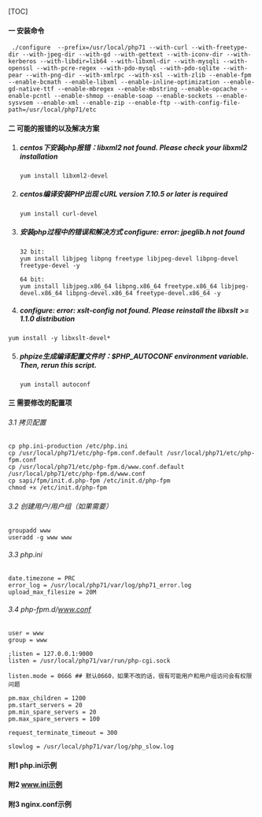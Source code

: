 [TOC]



#### 一 安装命令

```shell
 ./configure  --prefix=/usr/local/php71 --with-curl --with-freetype-dir --with-jpeg-dir --with-gd --with-gettext --with-iconv-dir --with-kerberos --with-libdir=lib64 --with-libxml-dir --with-mysqli --with-openssl --with-pcre-regex --with-pdo-mysql --with-pdo-sqlite --with-pear --with-png-dir --with-xmlrpc --with-xsl --with-zlib --enable-fpm --enable-bcmath --enable-libxml --enable-inline-optimization --enable-gd-native-ttf --enable-mbregex --enable-mbstring --enable-opcache --enable-pcntl --enable-shmop --enable-soap --enable-sockets --enable-sysvsem --enable-xml --enable-zip --enable-ftp --with-config-file-path=/usr/local/php71/etc
```



#### 二 可能的报错的以及解决方案

1. ##### centos下安装php报错：libxml2 not found. Please check your libxml2 installation

   ```shell
   yum install libxml2-devel
   ```

2. ##### centos编译安装PHP出现 cURL version 7.10.5 or later is required

   ```shell
   yum install curl-devel
   ```


3. ##### 安装php过程中的错误和解决方式 configure: error: jpeglib.h not found

   ```shell
   32 bit:
   yum install libjpeg libpng freetype libjpeg-devel libpng-devel freetype-devel -y
   
   64 bit:
   yum install libjpeg.x86_64 libpng.x86_64 freetype.x86_64 libjpeg-devel.x86_64 libpng-devel.x86_64 freetype-devel.x86_64 -y
   ```


4. ##### configure: error: xslt-config not found. Please reinstall the libxslt >= 1.1.0 distribution

  ```
  yum install -y libxslt-devel*
  ```


5. ##### phpize生成编译配置文件时：$PHP_AUTOCONF environment variable. Then, rerun this script.

   ```
   yum install autoconf
   ```

   

#### 三 需要修改的配置项

###### 3.1 拷贝配置

```shell
cp php.ini-production /etc/php.ini
cp /usr/local/php71/etc/php-fpm.conf.default /usr/local/php71/etc/php-fpm.conf
cp /usr/local/php71/etc/php-fpm.d/www.conf.default /usr/local/php71/etc/php-fpm.d/www.conf
cp sapi/fpm/init.d.php-fpm /etc/init.d/php-fpm
chmod +x /etc/init.d/php-fpm
```

###### 3.2 创建用户/用户组（如果需要）

```
groupadd www
useradd -g www www
```

###### 3.3 php.ini

```shell
date.timezone = PRC
error_log = /usr/local/php71/var/log/php71_error.log
upload_max_filesize = 20M
```

###### 3.4 php-fpm.d/www.conf

```shell
user = www
group = www

;listen = 127.0.0.1:9000
listen = /usr/local/php71/var/run/php-cgi.sock

listen.mode = 0666 ## 默认0660，如果不改的话，很有可能用户和用户组访问会有权限问题

pm.max_children = 1200
pm.start_servers = 20
pm.min_spare_servers = 20
pm.max_spare_servers = 100

request_terminate_timeout = 300

slowlog = /usr/local/php71/var/log/php_slow.log
```



#### 附1 php.ini示例

#### 附2 www.ini示例

#### 附3 nginx.conf示例

